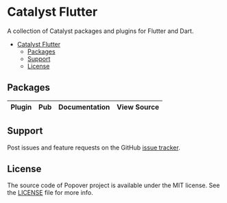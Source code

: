 # Catalyst Flutter

A collection of Catalyst packages and plugins for Flutter and Dart.

- [Catalyst Flutter](#catalyst-flutter)
  - [Packages](#packages)
  - [Support](#support)
  - [License](#license)


## Packages

| Plugin | Pub | Documentation | View Source   |
|--------|-----|---------------|---------------|


## Support

Post issues and feature requests on the GitHub [issue tracker](https://github.com/input-output-hk/catalyst-flutter/issues).

## License

The source code of Popover project is available under the MIT license.
See the [LICENSE](https://github.com/input-output-hk/catalyst-flutter/blob/main/LICENSE) file for more info.